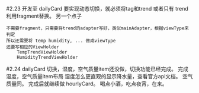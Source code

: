 #2.23
    开发至 dailyCard
    要实现动态切换，就必须将tag和trend 或者只有 trend 利用fragment替换。
    另一个点子

    不需要fragment，只需要将trend的adapter写好，类似mainAdapter，根据viewType来判定
    所以还需要将 temp humidity, ... 做成viewType
    还要写相应的ViewHolder
        TempTrendViewHolder
        HumidityTrendViewHolder

#2.24 dailyCard 切换，湿度，空气质量item还没做，切换功能已经完成。
    完成湿度，空气质量item布局
    湿度怎么更直观的显示降水量，查看官方api文档。
    空气质量同。
    完成后就继续做 hourlyCard。
    喝点小酒，吃点夜宵，在来。